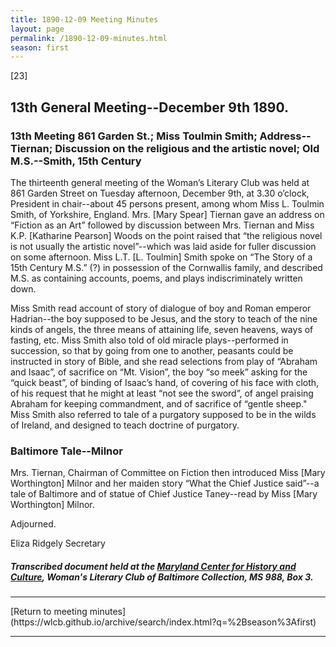 ```yaml
---
title: 1890-12-09 Meeting Minutes
layout: page
permalink: /1890-12-09-minutes.html
season: first
---
```


<style>
    #maincontent{
        font-size:1.4em;
    }
</style>
[23]

## 13th General Meeting--December 9th 1890.

### 13th Meeting 861 Garden St.; Miss Toulmin Smith; Address--Tiernan; Discussion on the religious and the artistic novel; Old M.S.--Smith, 15th Century

The thirteenth general meeting of the Woman’s Literary Club was held at 861 Garden Street on Tuesday afternoon, December 9th, at 3.30 o’clock, President in chair--about 45 persons present, among whom Miss L. Toulmin Smith, of Yorkshire, England. Mrs. [Mary Spear] Tiernan gave an address on “Fiction as an Art” followed by discussion between Mrs. Tiernan and Miss K.P. [Katharine Pearson] Woods on the point raised that “the religious novel is not usually the artistic novel”--which was laid aside for fuller discussion on some afternoon. Miss L.T. [L. Toulmin] Smith spoke on “The Story of a 15th Century M.S.” (?) in possession of the Cornwallis family, and described M.S. as containing accounts, poems, and plays indiscriminately written down.

Miss Smith read account of story of dialogue of boy and Roman emperor Hadrian--the boy supposed to be Jesus, and the story to teach of the nine kinds of angels, the three means of attaining life, seven heavens, ways of fasting, etc. Miss Smith also told of old miracle plays--performed in succession, so that by going from one to another, peasants could be instructed in story of Bible, and she read selections from play of “Abraham and Isaac”, of sacrifice on “Mt. Vision”, the boy “so meek” asking for the “quick beast”, of binding of Isaac’s hand, of covering of his face with cloth, of his request that he might at least “not see the sword”, of angel praising Abraham for keeping commandment, and of sacrifice of “gentle sheep." Miss Smith also referred to tale of a purgatory supposed to be in the wilds of Ireland, and designed to teach doctrine of purgatory.

### Baltimore Tale--Milnor

Mrs. Tiernan, Chairman of Committee on Fiction then introduced Miss [Mary Worthington] Milnor and her maiden story “What the Chief Justice said”--a tale of Baltimore and of statue of Chief Justice Taney--read by Miss [Mary Worthington] Milnor.

Adjourned.

Eliza Ridgely
Secretary

##### Transcribed document held at the [Maryland Center for History and Culture](http://mdhs.org/), Woman's Literary Club of Baltimore Collection, MS 988, Box 3. 

<hr>
[Return to meeting minutes](https://wlcb.github.io/archive/search/index.html?q=%2Bseason%3Afirst)
<hr>
